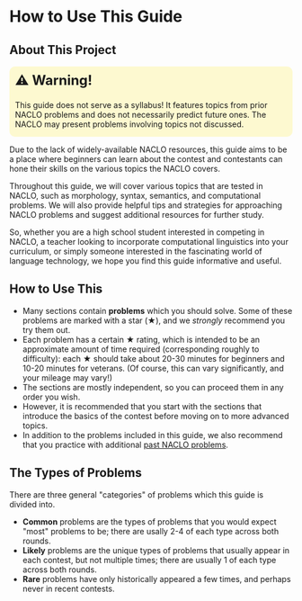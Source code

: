 # How to Use This Guide

## About This Project

<div style="background-color: #fdf9d0; border-radius: 10px; padding: 10px; padding-bottom: 0px; position: relative; overflow: hidden;">
  <div style="font-weight: bold; font-size: 1.5rem; position: absolute; top: 10px; left: 10px;">⚠️ Warning!</div>
  <p style="margin-top: 50px;">This guide does not serve as a syllabus! It features topics from prior NACLO problems and does not necessarily predict future ones. The NACLO may present problems involving topics not discussed.</p>
</div>
<span></span>

Due to the lack of widely-available NACLO resources, this guide aims to be a place where beginners can learn about the contest and contestants can hone their skills on the various topics the NACLO covers.

Throughout this guide, we will cover various topics that are tested in NACLO, such as morphology, syntax, semantics, and computational problems. We will also provide helpful tips and strategies for approaching NACLO problems and suggest additional resources for further study.

So, whether you are a high school student interested in competing in NACLO, a teacher looking to incorporate computational linguistics into your curriculum, or simply someone interested in the fascinating world of language technology, we hope you find this guide informative and useful.

## How to Use This

- Many sections contain **problems** which you should solve. Some of these problems are marked with a star (★), and we *strongly* recommend you try them out.
- Each problem has a certain ★ rating, which is intended to be an approximate amount of time required (corresponding roughly to difficulty): each ★ should take about 20-30 minutes for beginners and 10-20 minutes for veterans. (Of course, this can vary significantly, and your mileage may vary!)
- The sections are mostly independent, so you can proceed them in any order you wish.
- However, it is recommended that you start with the sections that introduce the basics of the contest before moving on to more advanced topics.
- In addition to the problems included in this guide, we also recommend that you practice with additional [past NACLO problems](https://www.naclo.org/practice.php).

## The Types of Problems

There are three general "categories" of problems which this guide is divided into.

- **Common** problems are the types of problems that you would expect "most" problems to be; there are usally 2-4 of each type across both rounds.
- **Likely** problems are the unique types of problems that usually appear in each contest, but not multiple times; there are usually 1 of each type across both rounds.
- **Rare** problems have only historically appeared a few times, and perhaps never in recent contests.

